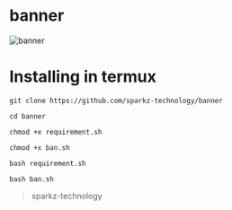 # banner
![banner](https://user-images.githubusercontent.com/62829664/79316269-bc6b0500-7f21-11ea-9b16-77cecc316cbe.jpg)


# Installing in termux
```
git clone https://github.com/sparkz-technology/banner

cd banner

chmod +x requirement.sh

chmod +x ban.sh

bash requirement.sh

bash ban.sh
```
>sparkz-technology
